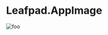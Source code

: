 # Leafpad.AppImage

![foo](https://github.com/nx-appbuild-hub/Total-Commander.AppImage//actions/workflows/makefile.yml/badge.svg)
